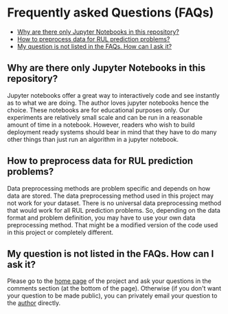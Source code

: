 # Frequently asked Questions (FAQs)
* [Why are there only Jupyter Notebooks in this repository?](#why-are-there-only-jupyter-notebooks-in-this-repository)
* [How to preprocess data for RUL prediction problems?](#how-to-preprocess-data-for-rul-prediction-problems)
* [My question is not listed in the FAQs. How can I ask it?](#my-question-is-not-listed-in-the-faqs-how-can-i-ask-it)



## Why are there only Jupyter Notebooks in this repository?

Jupyter notebooks offer a great way to interactively code and see instantly as to what we are doing. The author loves jupyter notebooks hence the choice. These notebooks are for educational purposes only. Our experiments are relatively small scale and can be run in a reasonable amount of time in a notebook. However, readers who wish to build deployment ready systems should bear in mind that they have to do many other things than just run an algorithm in a jupyter notebook.

## How to preprocess data for RUL prediction problems?

Data preprocessing methods are problem specific and depends on how data are stored. The data preprocessing method used in this project may not work for your dataset. There is no universal data preprocessing method that would work for all RUL prediction problems. So, depending on the data format and problem definition, you may have to use your own data preprocessing method. That might be a modified version of the code used in this project or completely different. 

## My question is not listed in the FAQs. How can I ask it?

Please go to the [home page](https://biswajitsahoo1111.github.io/rul_codes_open/) of the project and ask your questions in the comments section (at the bottom of the page). Otherwise (if you don't want your question to be made public), you can privately email your question to the [author](https://biswajitsahoo1111.github.io/) directly.